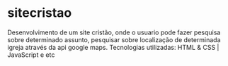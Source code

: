 # sitecristao
Desenvolvimento de um  site cristão, onde o usuario  pode fazer pesquisa sobre determinado assunto, pesquisar sobre localização de determinada igreja através da api google maps.
Tecnologias utilizadas: HTML & CSS | JavaScript e etc
